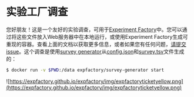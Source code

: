 # 实验工厂调查

您好朋友！这是一个友好的实验调查，可用于[Experiment Factory](https://expfactory.github.io/expfactory)中。您可以通过将这些文件放入Web服务器中在本地运行，或使用Experiment Factory生成可重现的容器。查看上面的文档以获取更多信息，或者如果您有任何问题，[请提交issue](https://github.com/expfactory/expfactory/issues)。这个调查是使用[survey generator](https://github.com/expfactory/survey-generator)从[config.json](config.json)和[survey.tsv](survey.tsv)文件生成的：

```bash
$ docker run -v $PWD:/data expfactory/survey-generator start
```

![https://expfactory.github.io/expfactory/img/expfactoryticketyellow.png](https://expfactory.github.io/expfactory/img/expfactoryticketyellow.png)
